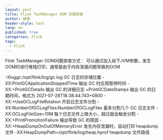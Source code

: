 ```yaml
---
layout: post
title: Flink TaskManager OOM 问题排查
author: 细雪
header-style: text
lang: en
published: true
categories: Flink
tags:
  - Flink
---
```


Flink TaskManager OOM问题排查方式：
可以通过加入如下JVM参数，发生OOM时进行堆栈打印，通常是由于内存泄漏问题导致的OOM

-Xloggc:/opt/flink/log/gc.log GC 日志的存储位置
-XX:PrintGCApplicationStoppedTime 输出 GC 时应用暂停时间
-XX:+PrintGCDetails 输出 GC 的详细日志
+PrintGCDateStamps 输出 GC 的日期时间，格式为 2021-07-28T18:38:44.743+0800
-XX:+UseGCLogFileRotation 开启日志文件分割
-XX:NumberOfGCLogFiles:NumberOfGCLogFiles 最多分割几个 GC 日志文件
-XX:GCLogFileSize=10M 每个日志文件上限大小，超过就会触发分割
-XX:+PrintPromotionFailure 输出导致 GC 的原因
-XX:+HeapDumpOnOutOfMemoryError 发生内存泄漏时，自动打印 heapdump 文件
-XX:HeapDumpPath=/opt/flink/log/heap.hprof heapdump 文件路径
